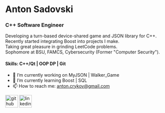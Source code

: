 # Anton Sadovski
### C++ Software Engineer

Developing a turn-based device-shared game and JSON library for C++. \
Recently started integrating Boost into projects I make.\
Taking great pleasure in grinding LeetCode problems.\
Sophomore at BSU, FAMCS, Cybersecurity (Former "Computer Security").

#### Skills: C++/Qt | OOP DP | Git

- 🔭 I’m currently working on MyJSON | Walker_Game 
- 🌱 I’m currently learning Boost | SQL 
- 📫 How to reach me: anton.crykov@gmail.com 


[<img src='https://cdn.jsdelivr.net/npm/simple-icons@3.0.1/icons/github.svg' alt='github' height='40'>](https://github.com/Crucinio)  [<img src='https://cdn.jsdelivr.net/npm/simple-icons@3.0.1/icons/linkedin.svg' alt='linkedin' height='40'>](https://www.linkedin.com/in/anton-sadovski-8b50122b0/)  

